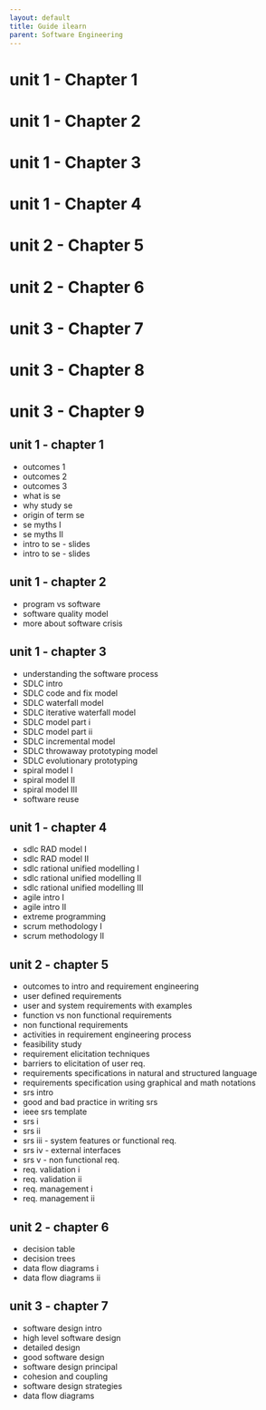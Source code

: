 ```yaml
---
layout: default
title: Guide ilearn
parent: Software Engineering
---
```

# unit 1 - Chapter 1
# unit 1 - Chapter 2
# unit 1 - Chapter 3
# unit 1 - Chapter 4
# unit 2 - Chapter 5
# unit 2 - Chapter 6
# unit 3 - Chapter 7
# unit 3 - Chapter 8
# unit 3 - Chapter 9

## unit 1 - chapter 1

- outcomes 1
- outcomes 2
- outcomes 3
- what is se
- why study se
- origin of term se
- se myths I
- se myths II
- intro to se - slides
- intro to se - slides

## unit 1 - chapter 2

- program vs software
- software quality model
- more about software crisis

## unit 1 - chapter 3

- understanding the software process
- SDLC intro
- SDLC code and fix model
- SDLC waterfall model
- SDLC iterative waterfall model
- SDLC model part i
- SDLC model part ii
- SDLC incremental model
- SDLC throwaway prototyping model
- SDLC evolutionary prototyping
- spiral model I
- spiral model II
- spiral model III
- software reuse

## unit 1 - chapter 4

- sdlc RAD model I
- sdlc RAD model II
- sdlc rational unified modelling I
- sdlc rational unified modelling II
- sdlc rational unified modelling III
- agile intro I
- agile intro II
- extreme programming
- scrum methodology I
- scrum methodology II

## unit 2 - chapter 5

- outcomes to intro and requirement engineering
- user defined requirements
- user and system requirements with examples
- function vs non functional requirements
- non functional requirements
- activities in requirement engineering process
- feasibility study
- requirement elicitation techniques
- barriers to elicitation of user req.
- requirements specifications in natural and structured language
- requirements specification using graphical and math notations
- srs intro
- good and bad practice in writing srs
- ieee srs template
- srs i
- srs ii
- srs iii - system features or functional req.
- srs iv - external interfaces
- srs v - non functional req.
- req. validation i
- req. validation ii
- req. management i
- req. management ii

## unit 2 - chapter 6

- decision table
- decision trees
- data flow diagrams i
- data flow diagrams ii

## unit 3 - chapter 7

- software design intro
- high level software design
- detailed design
- good software design
- software design principal
- cohesion and coupling
- software design strategies
- data flow diagrams